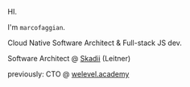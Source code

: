HI.

I'm `marcofaggian`.

Cloud Native Software Architect & Full-stack JS dev.

Software Architect @ [Skadii](https://skadii.global) (Leitner)

previously: CTO @ [welevel.academy](https://welevel.academy)
